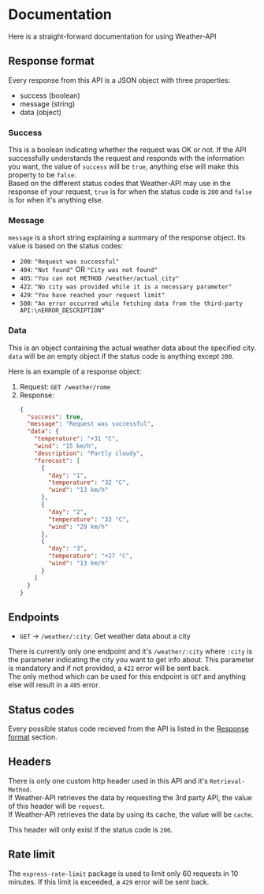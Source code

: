 # Documentation

Here is a straight-forward documentation for using Weather-API

## Response format

Every response from this API is a JSON object with three properties:

- success (boolean)
- message (string)
- data (object)

### Success

This is a boolean indicating whether the request was OK or not. If the API successfully understands the request and responds with the information you want, the value of `success` will be `true`, anything else will make this property to be `false`.  
Based on the different status codes that Weather-API may use in the response of your request, `true` is for when the status code is `200` and `false` is for when it's anything else.

### Message

`message` is a short string explaining a summary of the response object. Its value is based on the status codes:

- `200`: `"Request was successful"`
- `404`: `"Not found"` OR `"City was not found"`
- `405`: `"You can not METHOD /weather/actual_city"`
- `422`: `"No city was provided while it is a necessary parameter"`
- `429`: `"You have reached your request limit"`
- `500`: `"An error occurred while fetching data from the third-party API:\nERROR_DESCRIPTION"`

### Data

This is an object containing the actual weather data about the specified city. `data` will be an empty object if the status code is anything except `200`.

Here is an example of a response object:

1. Request:
   `GET /weather/rome`
2. Response:
   ```json
   {
     "success": true,
     "message": "Request was successful",
     "data": {
       "temperature": "+31 °C",
       "wind": "15 km/h",
       "description": "Partly cloudy",
       "forecast": [
         {
           "day": "1",
           "temperature": "32 °C",
           "wind": "13 km/h"
         },
         {
           "day": "2",
           "temperature": "33 °C",
           "wind": "29 km/h"
         },
         {
           "day": "3",
           "temperature": "+27 °C",
           "wind": "13 km/h"
         }
       ]
     }
   }
   ```

## Endpoints

- `GET` -> `/weather/:city`: Get weather data about a city

There is currently only one endpoint and it's `/weather/:city` where `:city` is the parameter indicating the city you want to get info about. This parameter is mandatory and if not provided, a `422` error will be sent back.  
The only method which can be used for this endpoint is `GET` and anything else will result in a `405` error.

## Status codes

Every possible status code recieved from the API is listed in the [Response format](https://github.com/ilia-abbasi/Weather-API/blob/main/Documentation.md#message) section.

## Headers

There is only one custom http header used in this API and it's `Retrieval-Method`.  
If Weather-API retrieves the data by requesting the 3rd party API, the value of this header will be `request`.  
If Weather-API retrieves the data by using its cache, the value will be `cache`.

This header will only exist if the status code is `200`.

## Rate limit

The `express-rate-limit` package is used to limit only 60 requests in 10 minutes. If this limit is exceeded, a `429` error will be sent back.
